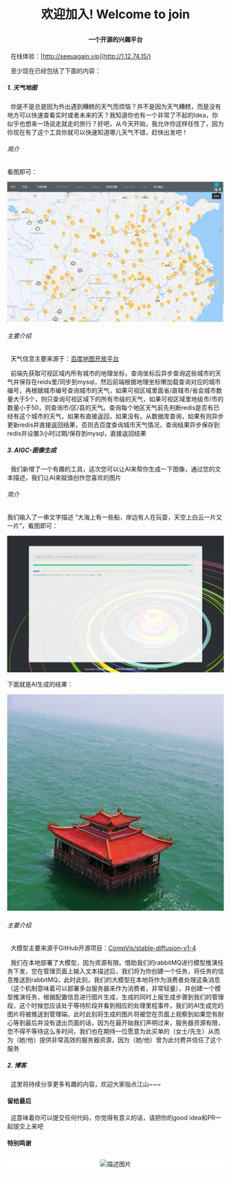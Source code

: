 <h1 align="center" style="margin: 30px 0 30px; font-weight: bold;">欢迎加入! Welcome to join</h1>

<h4 align="center">一个开源的兴趣平台</h4>

&nbsp;&nbsp;在线体验：[http://seeuagain.vip](http://1.12.74.15/) 

&nbsp;&nbsp;至少现在已经包括了下面的内容：

<h5 align="left">1. 天气地图</h5>

&nbsp;&nbsp;你是不是总是因为外出遇到糟糕的天气而烦恼？并不是因为天气糟糕，而是没有地方可以快速查看实时或者未来的天？我知道你也有一个非常了不起的Idea，你似乎也想来一场说走就走的旅行？好吧，从今天开始，我允许你这样任性了，因为你现在有了这个工具你就可以快速知道哪儿天气不错，赶快出发吧！

<h6 align="left">简介</h6>

看图即可：

![system-pic/home-page.png](system-pic/home-page.png)

<h6 align="left">主要介绍</h6>

&nbsp;&nbsp;天气信息主要来源于：[百度地图开放平台](https://lbsyun.baidu.com/) 

&nbsp;&nbsp;前端先获取可视区域内所有城市的地理坐标，查询坐标后异步查询这些城市的天气并保存在reids里/同步到mysql，然后前端根据地理坐标懒加载查询对应的城市编号，再根据城市编号查询城市的天气，如果可视区域里面省/直辖市/省会城市数量大于5个，则只查询可视区域下的所有市级的天气，如果可视区域里地级市/市的数量小于50，则查询市/区/县的天气。查询每个地区天气前先判断redis是否有已经有这个城市的天气，如果有直接返回，如果没有，从数据库查询，如果有则异步更新redis并直接返回结果，否则去百度查询城市天气情况，查询结果异步保存到redis并设置3小时过期/保存到mysql，直接返回结果

<h5 align="left">3. AIGC-图像生成</h5>

&nbsp;&nbsp;我们新增了一个有趣的工具，这次您可以让AI来帮你生成一下图像，通过您的文本描述，我们让AI来赋值创作您喜欢的图片

<h6 align="left">简介</h6>

我们输入了一串文字描述 “大海上有一些船，岸边有人在玩耍，天空上白云一片又一片”，看图即可：

![system-pic/AIGC-img.png](system-pic/AIGC-img.png)

下面就是AI生成的结果：

![system-pic/AIGC-img-result.png](system-pic/AIGC-img-result.png)

<h6 align="left">主要介绍</h6>

&nbsp;&nbsp;大模型主要来源于GitHub开源项目：[CompVis/stable-diffusion-v1-4](https://github.com/CompVis/latent-diffusion) 

&nbsp;&nbsp;我们在本地部署了大模型，因为资源有限。借助我们的rabbitMQ进行模型推演任务下发，您在管理页面上输入文本描述后，我们将为你创建一个任务，将任务的信息推送到rabbitMQ，此时此刻，我们的大模型在本地将作为消费者处理这条消息（这个机制意味着可以部署多台服务器来作为消费者，非常轻量），并创建一个模型推演任务，根据配置信息进行图片生成，生成的同时上报生成步骤到我们的管理段，这个时候您应该处于等待阶段并看到相应的处理里程事件，我们的AI生成完的图片将被推送到管理端，此时此刻将生成的图片将被您在页面上观察到如果您有耐心等到最后并没有退出页面的话，因为在最开始我们声明过来，服务器资源有限，您不得不等待这么多时间，我们也在期待一位愿意为此买单的（女士/先生）从而为（她/他）提供非常高效的服务器资源，因为（她/他）曾为此付费并信任了这个服务

<h5 align="left">2. 博客</h5>

&nbsp;&nbsp;这里将持续分享更多有趣的内容，欢迎大家指点江山~~~

<h4 align="left">留给最后</h4>

&nbsp;&nbsp;这意味着你可以提交任何代码，你觉得有意义的话，请把你的good idea和PR一起提交上来吧

<h4 align="left">特别鸣谢</h4>

<div style="text-align: center;background-color: #fff;border-radius: 5px;padding: 5px;">
  <img src="https://mapopen-website-wiki.cdn.bcebos.com/statics/%E5%AF%BC%E8%88%AA04%402x.png" alt="描述图片" style="width: 75px; height: 25px !important; padding: 5px !important;background-color: #fff !important;border-radius: 5px !important;" />
</div>


